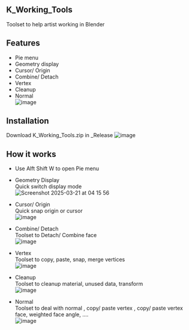 ## K_Working_Tools
Toolset to help artist working in Blender

## Features
- Pie menu <br>
- Geometry display <br>
- Cursor/ Origin <br>
- Combine/ Detach <br>
- Vertex <br>
- Cleanup <br>
- Normal <br>
![image](https://github.com/user-attachments/assets/6f56b566-7f3c-4543-be85-78cb045faec4)


## Installation
Download K_Working_Tools.zip in _Release 
![image](https://github.com/user-attachments/assets/5c8b4a32-0911-4cb8-8edc-7d532733c17f)

## How it works 
- Use Alft Shift W to open Pie menu <br>

- Geometry Display <br>
Quick switch display mode <br>
![Screenshot 2025-03-21 at 04 15 56](https://github.com/user-attachments/assets/05e8e24b-59ad-46e7-98c6-f69a49e833e8)

- Cursor/ Origin <br>
Quick snap origin or cursor <br>
![image](https://github.com/user-attachments/assets/aa1abfef-691a-44c7-b0c4-adcd4a920201)

- Combine/ Detach <br>
Toolset to Detach/ Combine face <br>
![image](https://github.com/user-attachments/assets/9411a825-581f-4eb6-99ec-d85ad84c3610)

- Vertex <br>
Toolset to copy, paste, snap, merge vertices <br>
![image](https://github.com/user-attachments/assets/dbbe8a54-ef04-4878-beba-bdc28fde31e7)

- Cleanup <br>
Toolset to cleanup material, unused data, transform <br>
![image](https://github.com/user-attachments/assets/2d8993fe-6382-484c-ba49-05f65a7a7b1b)

- Normal <br>
Toolset to deal with normal , copy/ paste vertex , copy/ paste vertex face, weighted face angle, .... <br>
![image](https://github.com/user-attachments/assets/8774d15d-b33d-4dd0-8fd9-75577d3ddfed) <br>






